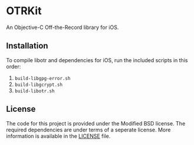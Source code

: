 OTRKit
======

An Objective-C Off-the-Record library for iOS.

Installation
-------

To compile libotr and dependencies for iOS, run the included scripts in this order:

1. `build-libgpg-error.sh`
2. `build-libgcrypt.sh`
3. `build-libotr.sh`

License
-------
The code for this project is provided under the Modified BSD license. The required dependencies are under terms of a seperate license. More information is available in the [LICENSE](https://github.com/chatsecure/OTRKit/blob/master/LICENSE) file.